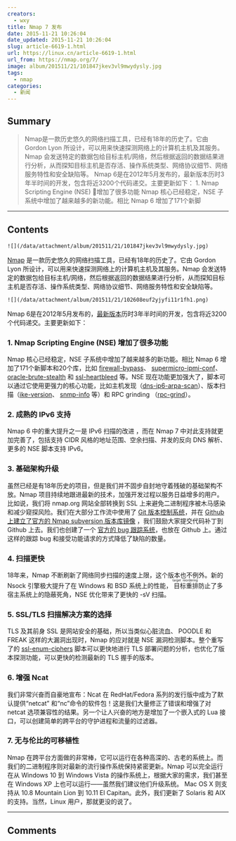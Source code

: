 ```yaml
---
creators:
  - wxy
title: Nmap 7 发布
date: 2015-11-21 10:26:04
date_updated: 2015-11-21 10:26:04
slug: article-6619-1.html
url: https://linux.cn/article-6619-1.html
url_from: https://nmap.org/7/
image: album/201511/21/101847jkev3vl9mwydysly.jpg
tags:
  - nmap
categories:
  - 新闻
---
```


## Summary

> Nmap是一款历史悠久的网络扫描工具，已经有18年的历史了。它由 Gordon Lyon 所设计，可以用来快速探测网络上的计算机主机及其服务。Nmap 会发送特定的数据包给目标主机/网络，然后根据返回的数据结果进行分析，从而探知目标主机是否存活、操作系统类型、网络协议细节、网络服务特性和安全缺陷等。  Nmap 6是在2012年5月发布的，最新版本历时3年半时间的开发，包含将近3200个代码递交。主要更新如下： 1. Nmap Scripting Engine (NSE) 增加了很多功能 Nmap 核心已经稳定，NSE 子系统中增加了越来越多的新功能。相比 Nmap 6 增加了171个新脚

***

<!-- more -->

## Contents

`![](/data/attachment/album/201511/21/101847jkev3vl9mwydysly.jpg)`

[Nmap](https://nmap.org/) 是一款历史悠久的网络扫描工具，已经有18年的历史了。它由 Gordon Lyon 所设计，可以用来快速探测网络上的计算机主机及其服务。Nmap 会发送特定的数据包给目标主机/网络，然后根据返回的数据结果进行分析，从而探知目标主机是否存活、操作系统类型、网络协议细节、网络服务特性和安全缺陷等。

`![](/data/attachment/album/201511/21/102608euf2yjyfi11r1fh1.png)`

Nmap 6是在2012年5月发布的，[最新版本](https://nmap.org/7/)历时3年半时间的开发，包含将近3200个代码递交。主要更新如下：

### **1. Nmap Scripting Engine (NSE) 增加了很多功能**

Nmap 核心已经稳定，NSE 子系统中增加了越来越多的新功能。相比 Nmap 6 增加了171个新脚本和20个库，比如 [firewall-bypass](https://nmap.org/nsedoc/scripts/firewall-bypass.html)、 [supermicro-ipmi-conf](https://nmap.org/nsedoc/scripts/supermicro-ipmi-conf.html)、 [oracle-brute-stealth](https://nmap.org/nsedoc/scripts/oracle-brute-stealth.html) 和 [ssl-heartbleed](https://nmap.org/nsedoc/scripts/ssl-heartbleed.html) 等。NSE 现在功能更加强大了，脚本可以通过它使用更强力的核心功能，比如主机发现（[dns-ip6-arpa-scan](https://nmap.org/nsedoc/scripts/dns-ip6-arpa-scan.html)）、版本扫描（[ike-version](https://nmap.org/nsedoc/scripts/ike-version.html)、 [snmp-info](https://nmap.org/nsedoc/scripts/snmp-info.html) 等）和 RPC grinding （[rpc-grind](https://nmap.org/nsedoc/scripts/rpc-grind.html)）。

### **2. 成熟的 IPv6 支持**

Nmap 6 中的重大提升之一是 IPv6 扫描的改进 ，而在 Nmap 7 中对此支持就更加完善了，包括支持 CIDR 风格的地址范围、空余扫描、并发的反向 DNS 解析、更多的 NSE 脚本支持 IPv6。

### **3. 基础架构升级**

虽然已经是有18年历史的项目，但是我们并不固步自封地守着残破的基础架构不放。Nmap 项目持续地跟进最新的技术，加强开发过程以服务日益增多的用户。比如说，我们将 nmap.org 网站全部转换到 SSL 上来避免二进制程序被木马感染和减少窥探风险。我们在大部分工作流中使用了 [Git 版本控制系统](https://git-scm.com/)，并在 [Github 上建立了官方的 Nmap subversion 版本库镜像](https://github.com/nmap/nmap) ，我们鼓励大家提交代码补丁到 Github 上去。我们也创建了一个 [官方的 bug 跟踪系统](https://github.com/nmap/nmap/issues/)，也放在 Github 上。通过这样的跟踪 bug 和接受功能请求的方式降低了缺陷的数量。

### **4. 扫描更快**

18年来，Nmap 不断刷新了网络同步扫描的速度上限，这个版本也不例外。新的 Nsock 引擎极大提升了在 Windows 和 BSD 系统上的性能，<ruby> 目标重排 <rp>  （ </rp> <rt>  target reordering </rt> <rp>  ） </rp></ruby>防止了多宿主系统上的隐蔽死角，NSE 优化带来了更快的 -sV 扫描。

### **5. SSL/TLS 扫描解决方案的选择**

TLS 及其前身 SSL 是网站安全的基础，所以当类似心脏流血、 POODLE 和 FREAK 这样的大漏洞出现时，Nmap 的应对就是 NSE 漏洞检测脚本。整个重写了的 [ssl-enum-ciphers](https://nmap.org/nsedoc/scripts/ssl-enum-ciphers.html) 脚本可以更快地进行 TLS 部署问题的分析，也优化了版本探测功能，可以更快的检测最新的 TLS 握手的版本。

### **6. 增强 Ncat**

我们非常兴奋而自豪地宣布：Ncat 在 RedHat/Fedora 系列的发行版中成为了默认提供“netcat” 和“nc”命令的软件包！这是我们大量修正了错误和增强了对 netcat 选项兼容性的结果。另一个让人兴奋的地方是增加了一个嵌入式的 Lua 接口，可以创建简单的跨平台的守护进程和流量的过滤器。

### **7. 无与伦比的可移植性**

Nmap 在跨平台方面做的非常棒，它可以运行在各种高深的、古老的系统上。而我们的二进制程序则对最新的流行操作系统保持紧密更新。Nmap 可以完全运行在从 Windows 10 到 Windows Vista 的操作系统上，根据大家的需求，我们甚至在 Windows XP 上也可以运行——虽然我们建议他们升级系统。 Mac OS X 则支持从 10.8 Mountain Lion 到 10.11 El Capitan。此外，我们更新了 Solaris 和 AIX 的支持。当然，Linux 用户，那就更没的说了。

***

## Comments
